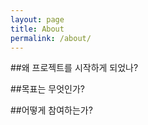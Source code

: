 ```yaml
---
layout: page
title: About
permalink: /about/
---
```


##왜 프로젝트를 시작하게 되었나?


##목표는 무엇인가?



##어떻게 참여하는가?






